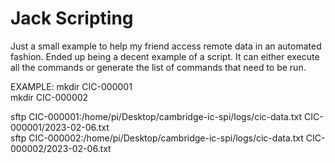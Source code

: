 # Jack Scripting

Just a small example to help my friend access remote data in an automated fashion. Ended up being a decent example of a script. It can either execute all the commands or generate the list of commands that need to be run.

EXAMPLE:
mkdir CIC-000001 <br />
mkdir CIC-000002

sftp CIC-000001:/home/pi/Desktop/cambridge-ic-spi/logs/cic-data.txt CIC-000001/2023-02-06.txt  <br />
sftp CIC-000002:/home/pi/Desktop/cambridge-ic-spi/logs/cic-data.txt CIC-000002/2023-02-06.txt